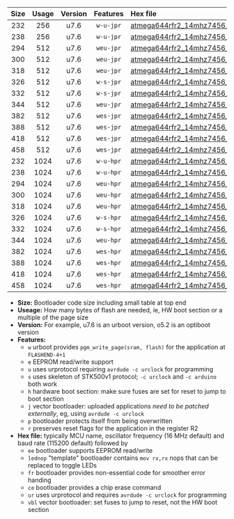 |Size|Usage|Version|Features|Hex file|
|:-:|:-:|:-:|:-:|:--|
|232|256|u7.6|`w-u-jpr`|[atmega644rfr2_14mhz7456_57600bps_ur_vbl.hex](https://raw.githubusercontent.com/stefanrueger/urboot/main/bootloaders/atmega644rfr2/fcpu_14mhz7456/57600_bps/atmega644rfr2_14mhz7456_57600bps_ur_vbl.hex)|
|238|256|u7.6|`w-u-jpr`|[atmega644rfr2_14mhz7456_57600bps_lednop_ur_vbl.hex](https://raw.githubusercontent.com/stefanrueger/urboot/main/bootloaders/atmega644rfr2/fcpu_14mhz7456/57600_bps/atmega644rfr2_14mhz7456_57600bps_lednop_ur_vbl.hex)|
|294|512|u7.6|`weu-jpr`|[atmega644rfr2_14mhz7456_57600bps_ee_ur_vbl.hex](https://raw.githubusercontent.com/stefanrueger/urboot/main/bootloaders/atmega644rfr2/fcpu_14mhz7456/57600_bps/atmega644rfr2_14mhz7456_57600bps_ee_ur_vbl.hex)|
|300|512|u7.6|`weu-jpr`|[atmega644rfr2_14mhz7456_57600bps_ee_lednop_ur_vbl.hex](https://raw.githubusercontent.com/stefanrueger/urboot/main/bootloaders/atmega644rfr2/fcpu_14mhz7456/57600_bps/atmega644rfr2_14mhz7456_57600bps_ee_lednop_ur_vbl.hex)|
|318|512|u7.6|`weu-jpr`|[atmega644rfr2_14mhz7456_57600bps_ee_lednop_fr_ur_vbl.hex](https://raw.githubusercontent.com/stefanrueger/urboot/main/bootloaders/atmega644rfr2/fcpu_14mhz7456/57600_bps/atmega644rfr2_14mhz7456_57600bps_ee_lednop_fr_ur_vbl.hex)|
|326|512|u7.6|`w-s-jpr`|[atmega644rfr2_14mhz7456_57600bps_vbl.hex](https://raw.githubusercontent.com/stefanrueger/urboot/main/bootloaders/atmega644rfr2/fcpu_14mhz7456/57600_bps/atmega644rfr2_14mhz7456_57600bps_vbl.hex)|
|332|512|u7.6|`w-s-jpr`|[atmega644rfr2_14mhz7456_57600bps_lednop_vbl.hex](https://raw.githubusercontent.com/stefanrueger/urboot/main/bootloaders/atmega644rfr2/fcpu_14mhz7456/57600_bps/atmega644rfr2_14mhz7456_57600bps_lednop_vbl.hex)|
|344|512|u7.6|`weu-jpr`|[atmega644rfr2_14mhz7456_57600bps_ee_lednop_fr_ce_ur_vbl.hex](https://raw.githubusercontent.com/stefanrueger/urboot/main/bootloaders/atmega644rfr2/fcpu_14mhz7456/57600_bps/atmega644rfr2_14mhz7456_57600bps_ee_lednop_fr_ce_ur_vbl.hex)|
|382|512|u7.6|`wes-jpr`|[atmega644rfr2_14mhz7456_57600bps_ee_vbl.hex](https://raw.githubusercontent.com/stefanrueger/urboot/main/bootloaders/atmega644rfr2/fcpu_14mhz7456/57600_bps/atmega644rfr2_14mhz7456_57600bps_ee_vbl.hex)|
|388|512|u7.6|`wes-jpr`|[atmega644rfr2_14mhz7456_57600bps_ee_lednop_vbl.hex](https://raw.githubusercontent.com/stefanrueger/urboot/main/bootloaders/atmega644rfr2/fcpu_14mhz7456/57600_bps/atmega644rfr2_14mhz7456_57600bps_ee_lednop_vbl.hex)|
|418|512|u7.6|`wes-jpr`|[atmega644rfr2_14mhz7456_57600bps_ee_lednop_fr_vbl.hex](https://raw.githubusercontent.com/stefanrueger/urboot/main/bootloaders/atmega644rfr2/fcpu_14mhz7456/57600_bps/atmega644rfr2_14mhz7456_57600bps_ee_lednop_fr_vbl.hex)|
|458|512|u7.6|`wes-jpr`|[atmega644rfr2_14mhz7456_57600bps_ee_lednop_fr_ce_vbl.hex](https://raw.githubusercontent.com/stefanrueger/urboot/main/bootloaders/atmega644rfr2/fcpu_14mhz7456/57600_bps/atmega644rfr2_14mhz7456_57600bps_ee_lednop_fr_ce_vbl.hex)|
|232|1024|u7.6|`w-u-hpr`|[atmega644rfr2_14mhz7456_57600bps_ur.hex](https://raw.githubusercontent.com/stefanrueger/urboot/main/bootloaders/atmega644rfr2/fcpu_14mhz7456/57600_bps/atmega644rfr2_14mhz7456_57600bps_ur.hex)|
|238|1024|u7.6|`w-u-hpr`|[atmega644rfr2_14mhz7456_57600bps_lednop_ur.hex](https://raw.githubusercontent.com/stefanrueger/urboot/main/bootloaders/atmega644rfr2/fcpu_14mhz7456/57600_bps/atmega644rfr2_14mhz7456_57600bps_lednop_ur.hex)|
|294|1024|u7.6|`weu-hpr`|[atmega644rfr2_14mhz7456_57600bps_ee_ur.hex](https://raw.githubusercontent.com/stefanrueger/urboot/main/bootloaders/atmega644rfr2/fcpu_14mhz7456/57600_bps/atmega644rfr2_14mhz7456_57600bps_ee_ur.hex)|
|300|1024|u7.6|`weu-hpr`|[atmega644rfr2_14mhz7456_57600bps_ee_lednop_ur.hex](https://raw.githubusercontent.com/stefanrueger/urboot/main/bootloaders/atmega644rfr2/fcpu_14mhz7456/57600_bps/atmega644rfr2_14mhz7456_57600bps_ee_lednop_ur.hex)|
|318|1024|u7.6|`weu-hpr`|[atmega644rfr2_14mhz7456_57600bps_ee_lednop_fr_ur.hex](https://raw.githubusercontent.com/stefanrueger/urboot/main/bootloaders/atmega644rfr2/fcpu_14mhz7456/57600_bps/atmega644rfr2_14mhz7456_57600bps_ee_lednop_fr_ur.hex)|
|326|1024|u7.6|`w-s-hpr`|[atmega644rfr2_14mhz7456_57600bps.hex](https://raw.githubusercontent.com/stefanrueger/urboot/main/bootloaders/atmega644rfr2/fcpu_14mhz7456/57600_bps/atmega644rfr2_14mhz7456_57600bps.hex)|
|332|1024|u7.6|`w-s-hpr`|[atmega644rfr2_14mhz7456_57600bps_lednop.hex](https://raw.githubusercontent.com/stefanrueger/urboot/main/bootloaders/atmega644rfr2/fcpu_14mhz7456/57600_bps/atmega644rfr2_14mhz7456_57600bps_lednop.hex)|
|344|1024|u7.6|`weu-hpr`|[atmega644rfr2_14mhz7456_57600bps_ee_lednop_fr_ce_ur.hex](https://raw.githubusercontent.com/stefanrueger/urboot/main/bootloaders/atmega644rfr2/fcpu_14mhz7456/57600_bps/atmega644rfr2_14mhz7456_57600bps_ee_lednop_fr_ce_ur.hex)|
|382|1024|u7.6|`wes-hpr`|[atmega644rfr2_14mhz7456_57600bps_ee.hex](https://raw.githubusercontent.com/stefanrueger/urboot/main/bootloaders/atmega644rfr2/fcpu_14mhz7456/57600_bps/atmega644rfr2_14mhz7456_57600bps_ee.hex)|
|388|1024|u7.6|`wes-hpr`|[atmega644rfr2_14mhz7456_57600bps_ee_lednop.hex](https://raw.githubusercontent.com/stefanrueger/urboot/main/bootloaders/atmega644rfr2/fcpu_14mhz7456/57600_bps/atmega644rfr2_14mhz7456_57600bps_ee_lednop.hex)|
|418|1024|u7.6|`wes-hpr`|[atmega644rfr2_14mhz7456_57600bps_ee_lednop_fr.hex](https://raw.githubusercontent.com/stefanrueger/urboot/main/bootloaders/atmega644rfr2/fcpu_14mhz7456/57600_bps/atmega644rfr2_14mhz7456_57600bps_ee_lednop_fr.hex)|
|458|1024|u7.6|`wes-hpr`|[atmega644rfr2_14mhz7456_57600bps_ee_lednop_fr_ce.hex](https://raw.githubusercontent.com/stefanrueger/urboot/main/bootloaders/atmega644rfr2/fcpu_14mhz7456/57600_bps/atmega644rfr2_14mhz7456_57600bps_ee_lednop_fr_ce.hex)|

- **Size:** Bootloader code size including small table at top end
- **Useage:** How many bytes of flash are needed, ie, HW boot section or a multiple of the page size
- **Version:** For example, u7.6 is an urboot version, o5.2 is an optiboot version
- **Features:**
  + `w` urboot provides `pgm_write_page(sram, flash)` for the application at `FLASHEND-4+1`
  + `e` EEPROM read/write support
  + `u` uses urprotocol requiring `avrdude -c urclock` for programming
  + `s` uses skeleton of STK500v1 protocol; `-c urclock` and `-c arduino` both work
  + `h` hardware boot section: make sure fuses are set for reset to jump to boot section
  + `j` vector bootloader: uploaded applications *need to be patched externally*, eg, using `avrdude -c urclock`
  + `p` bootloader protects itself from being overwritten
  + `r` preserves reset flags for the application in the register R2
- **Hex file:** typically MCU name, oscillator frequency (16 MHz default) and baud rate (115200 default) followed by
  + `ee` bootloader supports EEPROM read/write
  + `lednop` "template" bootloader contains `mov rx,rx` nops that can be replaced to toggle LEDs
  + `fr` bootloader provides non-essential code for smoother error handing
  + `ce` bootloader provides a chip erase command
  + `ur` uses urprotocol and requires `avrdude -c urclock` for programming
  + `vbl` vector bootloader: set fuses to jump to reset, not the HW boot section
